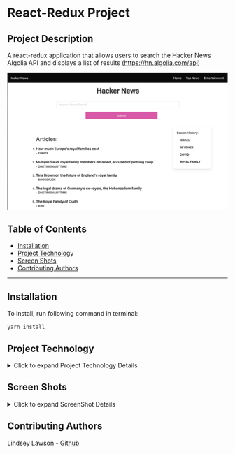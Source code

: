 # React-Redux Project

## Project Description


A react-redux application that allows users to search the Hacker News Algolia API and displays a list of results (https://hn.algolia.com/api)

![HackerNewsHome](https://github.com/lynseahoss/ReduxProject/blob/main/public/images/hnHome.png?raw=true)

## Table of Contents
  * [Installation](#installation)
  * [Project Technology](#project-technology)
  * [Screen Shots](#screen-shots)
  * [Contributing Authors](#contributing-authors)

----
## Installation
To install, run following command in terminal:
```
yarn install
```

## Project Technology
<details>
    <summary markdown="span">Click to expand Project Technology Details</summary>

Languages
- HTML
- CSS
- Javascript


Libraries
- [React](jhttps://reactjs.org/)
- [React-Redux](https://react-redux.js.org/)
- [Redux.js](https://redux.js.org/)
- [Redux DevTools Extension](https://www.npmjs.com/package/redux-devtools-extension)
- [Redux-Thunk](https://www.npmjs.com/package/redux-thunk)
- [React-Router-Dom](https://reactrouter.com/web/guides/quick-start)
- [Node-Sass](https://sass-lang.com/)


CSS Framework
- [Bulma](https://bulma.io/)



</details>

## Screen Shots
<details>
    <summary markdown="span">Click to expand ScreenShot Details</summary>
 
![HackerNewsHome](https://github.com/lynseahoss/ReduxProject/blob/main/public/images/hnHome.png?raw=true)


![HackerNewsTop](https://github.com/lynseahoss/ReduxProject/blob/main/public/images/hnTop.png?raw=true)


![HackerNewsEnt](https://github.com/lynseahoss/ReduxProject/blob/main/public/images/hnEnt.png?raw=true)

</details>

## Contributing Authors
Lindsey Lawson - [Github](https://github.com/lynseahoss)


